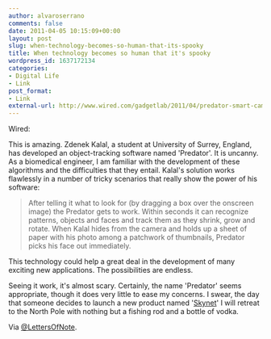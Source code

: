 ```yaml
---
author: alvaroserrano
comments: false
date: 2011-04-05 10:15:09+00:00
layout: post
slug: when-technology-becomes-so-human-that-its-spooky
title: When technology becomes so human that it's spooky
wordpress_id: 1637172134
categories:
- Digital Life
- Link
post_format:
- Link
external-url: http://www.wired.com/gadgetlab/2011/04/predator-smart-camera-locks-on-tracks-anything-mercilessly/
---
```


Wired:

This is amazing. Zdenek Kalal, a student at University of Surrey, England, has developed an object-tracking software named 'Predator'. It is uncanny. As a biomedical engineer, I am familiar with the development of these algorithms and the difficulties that they entail. Kalal's solution works flawlessly in a number of tricky scenarios that really show the power of his software:


<blockquote>After telling it what to look for (by dragging a box over the onscreen image) the Predator gets to work. Within seconds it can recognize patterns, objects and faces and track them as they shrink, grow and rotate. When Kalal hides from the camera and holds up a sheet of paper with his photo among a patchwork of thumbnails, Predator picks his face out immediately.</blockquote>


This technology could help a great deal in the development of many exciting new applications. The possibilities are endless.

Seeing it work, it's almost scary. Certainly, the name 'Predator' seems appropriate, though it does very little to ease my concerns. I swear, the day that someone decides to launch a new product named '[Skynet](http://en.wikipedia.org/wiki/Skynet_(Terminator))' I will retreat to the North Pole with nothing but a fishing rod and a bottle of vodka.

Via [@LettersOfNote](https://twitter.com/lettersofnote/status/55202082600402944).
